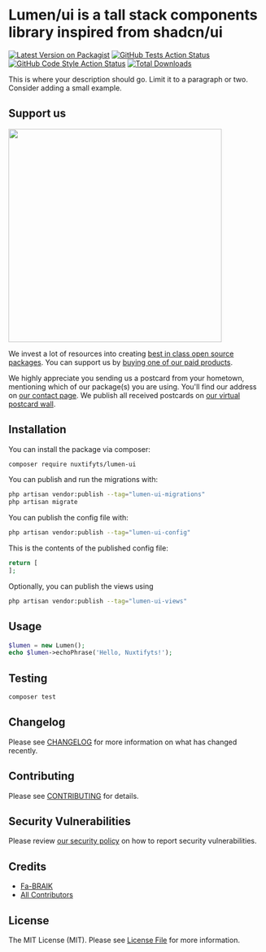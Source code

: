 # Lumen/ui is a tall stack components library inspired from shadcn/ui

[![Latest Version on Packagist](https://img.shields.io/packagist/v/nuxtifyts/lumen-ui.svg?style=flat-square)](https://packagist.org/packages/nuxtifyts/lumen-ui)
[![GitHub Tests Action Status](https://img.shields.io/github/actions/workflow/status/nuxtifyts/lumen-ui/run-tests.yml?branch=main&label=tests&style=flat-square)](https://github.com/nuxtifyts/lumen-ui/actions?query=workflow%3Arun-tests+branch%3Amain)
[![GitHub Code Style Action Status](https://img.shields.io/github/actions/workflow/status/nuxtifyts/lumen-ui/fix-php-code-style-issues.yml?branch=main&label=code%20style&style=flat-square)](https://github.com/nuxtifyts/lumen-ui/actions?query=workflow%3A"Fix+PHP+code+style+issues"+branch%3Amain)
[![Total Downloads](https://img.shields.io/packagist/dt/nuxtifyts/lumen-ui.svg?style=flat-square)](https://packagist.org/packages/nuxtifyts/lumen-ui)

This is where your description should go. Limit it to a paragraph or two. Consider adding a small example.

## Support us

[<img src="https://github-ads.s3.eu-central-1.amazonaws.com/lumen-ui.jpg?t=1" width="419px" />](https://spatie.be/github-ad-click/lumen-ui)

We invest a lot of resources into creating [best in class open source packages](https://spatie.be/open-source). You can support us by [buying one of our paid products](https://spatie.be/open-source/support-us).

We highly appreciate you sending us a postcard from your hometown, mentioning which of our package(s) you are using. You'll find our address on [our contact page](https://spatie.be/about-us). We publish all received postcards on [our virtual postcard wall](https://spatie.be/open-source/postcards).

## Installation

You can install the package via composer:

```bash
composer require nuxtifyts/lumen-ui
```

You can publish and run the migrations with:

```bash
php artisan vendor:publish --tag="lumen-ui-migrations"
php artisan migrate
```

You can publish the config file with:

```bash
php artisan vendor:publish --tag="lumen-ui-config"
```

This is the contents of the published config file:

```php
return [
];
```

Optionally, you can publish the views using

```bash
php artisan vendor:publish --tag="lumen-ui-views"
```

## Usage

```php
$lumen = new Lumen();
echo $lumen->echoPhrase('Hello, Nuxtifyts!');
```

## Testing

```bash
composer test
```

## Changelog

Please see [CHANGELOG](CHANGELOG.md) for more information on what has changed recently.

## Contributing

Please see [CONTRIBUTING](CONTRIBUTING.md) for details.

## Security Vulnerabilities

Please review [our security policy](../../security/policy) on how to report security vulnerabilities.

## Credits

-   [Fa-BRAIK](https://github.com/Fa-BRAIK)
-   [All Contributors](../../contributors)

## License

The MIT License (MIT). Please see [License File](LICENSE.md) for more information.
